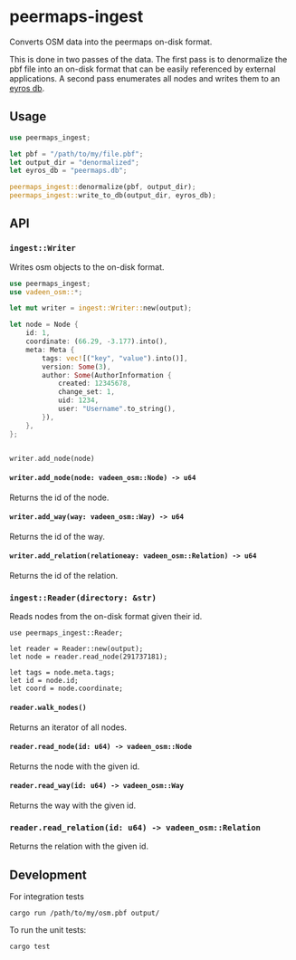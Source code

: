 # peermaps-ingest

Converts OSM data into the peermaps on-disk format.

This is done in two passes of the data. The first pass is to denormalize the
pbf file into an on-disk format that can be easily referenced by external
applications. A second pass enumerates all nodes and writes them to an [eyros
db](https://github.com/peermaps/eyros).

## Usage

```rust
use peermaps_ingest;

let pbf = "/path/to/my/file.pbf";
let output_dir = "denormalized";
let eyros_db = "peermaps.db";

peermaps_ingest::denormalize(pbf, output_dir);
peermaps_ingest::write_to_db(output_dir, eyros_db);
```


## API 

### `ingest::Writer`

Writes osm objects to the on-disk format. 

```rust
use peermaps_ingest;
use vadeen_osm::*;

let mut writer = ingest::Writer::new(output);

let node = Node {
    id: 1,
    coordinate: (66.29, -3.177).into(),
    meta: Meta {
        tags: vec![("key", "value").into()],
        version: Some(3),
        author: Some(AuthorInformation {
            created: 12345678,
            change_set: 1,
            uid: 1234,
            user: "Username".to_string(),
        }),
    },
};


writer.add_node(node)
```

#### ```writer.add_node(node: vadeen_osm::Node) -> u64```

Returns the id of the node.

#### ```writer.add_way(way: vadeen_osm::Way) -> u64```

Returns the id of the way. 

#### ```writer.add_relation(relationeay: vadeen_osm::Relation) -> u64```

Returns the id of the relation. 

### ```ingest::Reader(directory: &str)```

Reads nodes from the on-disk format given their id.

```
use peermaps_ingest::Reader;

let reader = Reader::new(output);
let node = reader.read_node(291737181);

let tags = node.meta.tags;
let id = node.id;
let coord = node.coordinate;
```

#### ```reader.walk_nodes()```

Returns an iterator of all nodes.

#### ```reader.read_node(id: u64) -> vadeen_osm::Node```

Returns the node with the given id.

#### ```reader.read_way(id: u64) -> vadeen_osm::Way```

Returns the way with the given id.

### ```reader.read_relation(id: u64) -> vadeen_osm::Relation```

Returns the relation with the given id.


## Development 

For integration tests

```
cargo run /path/to/my/osm.pbf output/
```

To run the unit tests:

```
cargo test
```


